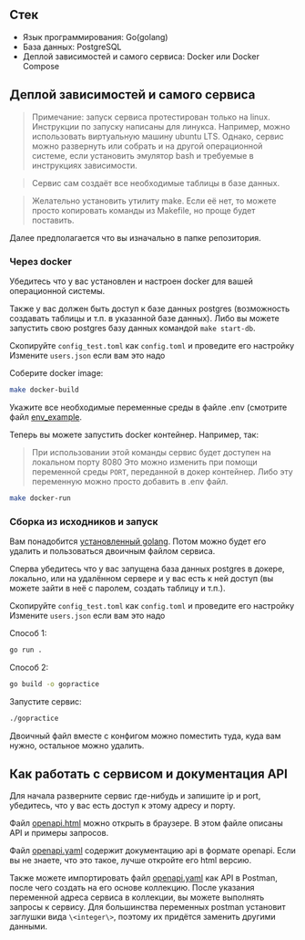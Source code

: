 ## Стек

 - Язык программирования: Go(golang)
 - База данных: PostgreSQL
 - Деплой зависимостей и самого сервиса: Docker или Docker Compose

## Деплой зависимостей и самого сервиса

 > Примечание: запуск сервиса протестирован только на linux. 
 Инструкции по запуску написаны для линукса.
 Например, можно использовать виртуальную машину ubuntu LTS.
 Однако, сервис можно развернуть или собрать и на другой операционной системе,
 если установить эмулятор bash и требуемые в инструкциях зависимости.

 > Сервис сам создаёт все необходимые таблицы в базе данных.

 > Желательно установить утилиту make. Если её нет, то
 можете просто копировать команды из Makefile, но проще будет поставить.

Далее предполагается что вы изначально в папке репозитория.
### Через docker

Убедитесь что у вас установлен и настроен docker для вашей операционной системы.

Также у вас должен быть доступ к базе данных postgres (возможность создавать таблицы и
т.п. в указанной базе данных).
Либо вы можете запустить свою postgres базу данных командой `make start-db`.

Скопируйте `config_test.toml` как `config.toml` и проведите его настройку
Измените `users.json` если вам это надо

Соберите docker image:

```bash
make docker-build
```

Укажите все необходимые переменные среды в файле .env (смотрите файл [env_example](./env_example).

Теперь вы можете запустить docker контейнер. Например, так:

 > При использовании этой команды сервис будет доступен на локальном порту 8080
 > Это можно изменить при помощи переменной среды `PORT`, переданной в докер контейнер.
 > Либо эту переменную можно просто добавить в .env файл.

```bash
make docker-run
```

### Сборка из исходников и запуск

Вам понадобится [установленный golang](https://go.dev/doc/install).
Потом можно будет его удалить и пользоваться двоичным файлом сервиса.

Сперва убедитесь что у вас запущена база данных postgres в докере, локально,
или на удалённом сервере и у вас есть к ней доступ (вы можете зайти в неё с паролем,
создать таблицу и т.п.).

Скопируйте `config_test.toml` как `config.toml` и проведите его настройку
Измените `users.json` если вам это надо

Способ 1: 

```bash
go run .
```

Способ 2:

```bash
go build -o gopractice
```

Запустите сервис:

```bash
./gopractice
```

Двоичный файл вместе с конфигом можно поместить туда, куда вам нужно, остальное
можно удалить.

## Как работать с сервисом и документация API

Для начала разверните сервис где-нибудь и запишите ip и port, убедитесь, что
у вас есть доступ к этому адресу и порту.

Файл [openapi.html](./docs/openapi.html) можно открыть в браузере. В этом
файле описаны API и примеры запросов.

Файл [openapi.yaml](./docs/openapi.yaml) содержит документацию api в формате
openapi. Если вы не знаете, что это такое, лучше откройте его html версию.

Также можете импортировать файл [openapi.yaml](./docs/openapi.yaml) как API в Postman, после чего
создать на его основе коллекцию. После указания переменной адреса сервиса в коллекции,
вы можете выполнять запросы к сервису. Для большинства переменных postman установит заглушки
вида `\<integer\>`, поэтому их придётся заменить другими данными.
